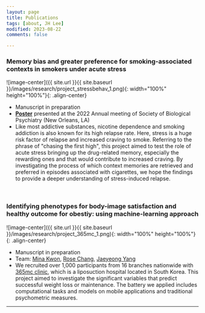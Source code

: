 ```yaml
---
layout: page
title: Publications
tags: [about, JH Lee]
modified: 2023-08-22
comments: false

---
```


### Memory bias and greater preference for smoking-associated contexts in smokers under acute stress

![image-center]({{ site.url }}{{ site.baseurl }}/images/research/project_stressbehav_1.png){: width="100%" height="100%"}{: .align-center}  
* Manuscript in preparation 
* [**Poster**](https://www.sciencedirect.com/science/article/pii/S0006322322003328?via%3Dihub) presented at the 2022 Annual meeting of Society of Biological Psychiatry (New Orleans, LA)
* Like most addictive substances, nicotine dependence and smoking addiction is also known for its high relapse rate. Here, stress is a huge risk factor of relapse and increased craving to smoke. Referring to the phrase of "chasing the first high", this project aimed to test the role of acute stress bringing up the drug-related memory, especially the rewarding ones and that would contribute to increased craving. By investigating the process of which context memories are retrieved and preferred in episodes associated with cigarettes, we hope the findings to provide a deeper understanding of stress-induced relapse. 

<br/>

### Identifying phenotypes for body-image satisfaction and healthy outcome for obestiy: using machine-learning approach  
![image-center]({{ site.url }}{{ site.baseurl }}/images/research/project_365mc_1.png){: width="100%" height="100%"}{: .align-center}  
* Manuscript in preparation  
* Team: [Mina Kwon](https://ccs-lab.github.io/team/mina-kwon/), [Rose Chang](https://ccs-lab.github.io/team/rose-chang/), [Jaeyeong Yang](https://ccs-lab.github.io/team/jaeyeong-yang/)
* We recruited over 1,000 participants from 16 branches nationwide with [365mc clinic](http://eng.365mc.co.kr/main/index), which is a liposuction hospital located in South Korea. This project aimed to investigate the significant variables that predict successful weight loss or maintenance. The battery we applied includes computational tasks and models on mobile applications and traditional psychometric measures.  
  
---






